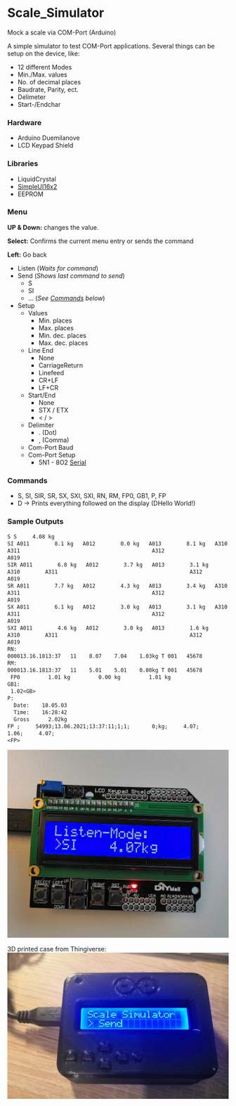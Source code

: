 # Scale_Simulator
Mock a scale via COM-Port (Arduino)

A simple simulator to test COM-Port applications.
Several things can be setup on the device, like:
* 12 different Modes
* Min./Max. values
* No. of decimal places
* Baudrate, Parity, ect.
* Delimeter
* Start-/Endchar

### Hardware
* Arduino Duemilanove
* LCD Keypad Shield

### Libraries
* LiquidCrystal
* [SimpleUI16x2](https://github.com/dserv01/SimpleUI16x2)
* EEPROM

### Menu
**UP & Down:** changes the value.

**Select:** Confirms the current menu entry or sends the command

**Left:** Go back

* Listen (*Waits for command*)
* Send (*Shows last command to send*)
  * S
  * SI
  * ... (*See [Commands](https://github.com/HerrRiebmann/Scale_Simulator/blob/master/README.md#commands) below*)
* Setup
  * Values
    * Min. places
    * Max. places
    * Min. dec. places
    * Max. dec. places
  * Line End
    * None
    * CarriageReturn
    * Linefeed
    * CR+LF
    * LF+CR
  * Start/End
    * None
    * STX / ETX
    * < / > 
  * Delimiter
    * . (Dot)
    * , (Comma)
  * Com-Port Baud   
  * Com-Port Setup
    * 5N1 - 8O2 [Serial](https://www.arduino.cc/en/Serial/Begin)

### Commands
* S, SI, SIR, SR, SX, SXI, SXI, RN, RM, FP0, GB1, P, FP
* D -> Prints everything followed on the display (DHello World!)

### Sample Outputs
```
S S     4.08 kg
SI A011        8.1 kg   A012        0.0 kg   A013        8.1 kg   A310        A311                                          A312                 A019
SIR A011        6.8 kg   A012        3.7 kg   A013        3.1 kg   A310        A311                                          A312                 A019
SR A011        7.7 kg   A012        4.3 kg   A013        3.4 kg   A310        A311                                          A312                 A019
SX A011        6.1 kg   A012        3.0 kg   A013        3.1 kg   A310        A311                                          A312                 A019
SXI A011        4.6 kg   A012        3.0 kg   A013        1.6 kg   A310        A311                                          A312                 A019
RN:
000013.16.1813:37   11    8.07    7.04    1.03kg T 001   45678
RM:
000013.16.1813:37   11    5.01    5.01    0.00kg T 001   45678
 FP0         1.01 kg         0.00 kg         1.01 kg
GB1:
 1.02<GB>
P:
  Date:    18.05.03
  Time:    16:28:42
  Gross      2.02kg
FP ;     54993;13.06.2021;13:37:11;1;1;       0;kg;     4.07;     1.06;     4.07;
<FP>
```
![Arduino Duemilanove - LCD Keypad Shield](https://raw.githubusercontent.com/HerrRiebmann/Scale_Simulator/master/Due%20LCD%20Keypad.jpg)

3D printed case from Thingiverse:
[![3D printed Case](https://raw.githubusercontent.com/HerrRiebmann/Scale_Simulator/master/Scale%20Simulator%20Case.jpg)](https://www.thingiverse.com/thing:2134481)
